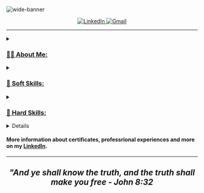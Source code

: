 ![wide-banner](https://user-images.githubusercontent.com/95307858/215011378-8e332431-7c9a-44cd-b1bf-f1ed35784902.jpg)

<p align = center>
  <a href="https://www.linkedin.com/in/edu-chaves">
    <img alt="LinkedIn" src="https://img.shields.io/badge/LinkedIn-0077B5?style=for-the-badge&logo=linkedin&logoColor=white"
  </a>
  <a href="mailto:henriqueduardo2002@gmail.com">
    <img alt="Gmail" src="https://img.shields.io/badge/Gmail-D14836?style=for-the-badge&logo=gmail&logoColor=white"
  </a>
</p>

---

<details>
  <summary><h3>👨‍💻 About Me:</h3></summary>
  <p>
    Hi, my name is Eduardo Chaves! I'm a 20 yo Brazilian guy that grow up with technology in my life, and in the end of 2021 I started self studying programming, as well as the whole technology area. Today I'm in the second period on my Computer Science degree at Wyden Unifavip Caruaru.
  </p>
  <p>
    I recently finished my first internship in the Data Science field and I am currently looking for a new opportunity to keep advancing my knowledge and skills in this area that I enjoy so much.
  </p>
  <ul>
    <li>Data Scientist;</li>
    <li>Computer Science Student at Wyden Unifavip Caruaru (2022-2026);</li>
    <li>4-Month Exchange at New Zealand in 2020;</li>
    <li>Technology Enthusiast;</li>
    <li>Organized & Methodical;</li>
    <li>Willing to Learn Worthwhile Things;</li>
    <li>Self-taught.</li>
  </ul>
</details>

<details>
  <summary><h3>💬 Soft Skills:</h3></summary>
  <ul>
    <li>Bilingual Person (Portuguese and English);</li>
    <li>Strategic Planning;</li>
    <li>Problem-Solving;</li>
    <li>Objective Communication;</li>
    <li>Team Spirit;</li>
    <li>Entrepreneurship.</li>
  </ul>
</details>

<details>
  <summary><h3>💪 Hard Skills:</h3></summary>
  <ul>
    <li>Data Science (Python & SQL);</li>
    <li>Data Analysis, Visualization & Dashboard (Plotly & Streamlit);</li>
    <li>Data Preprocessing (Pandas);</li>
    <li>Machine Learning (ScikitLearn);</li>
    <li>Softwares (Git/GitHub, Linux, Notion, Figma);</li>
    <li>Web Development (HTML/CSS/JS, SEO).</li>
  </ul>
</details>

<details>
  <summary><h3>🏗️ Projects:</h3></summary>
  <ul>
    <li>
      <a href="https://github.com/stars/eduardochaves1/lists/data-science" title="Data Science Projects 📊">Data Science Projects 📊</a>
    </li>
    <li>
      <a href="https://github.com/stars/eduardochaves1/lists/algo-programming-logic" title="Programming Logic Projects 👨‍💻">Programming Logic Projects 👨‍💻</a>
    </li>
    <li>
      <a href="https://github.com/stars/eduardochaves1/lists/front-end" title="Front-End Projects 💻">Front-End Projects 💻</a>
    </li>
  </ul>
</details>

#### More information about certificates, professrional experiences and more on my [LinkedIn](https://www.linkedin.com/in/edu-chaves).
---
## <p align=center> <em>"And ye shall know the truth, and the truth shall make you free - John 8:32</em> </p>
